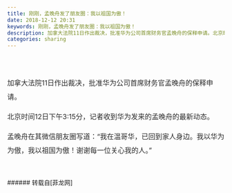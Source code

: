 ```yaml
---
title: 刚刚，孟晚舟发了朋友圈：我以祖国为傲！
date: 2018-12-12 20:31
keywords: 刚刚，孟晚舟发了朋友圈：我以祖国为傲！
description: 加拿大法院11日作出裁决，批准华为公司首席财务官孟晚舟的保释申请。北京时间12日下午3:15分，记者收到华为发来的孟晚舟的最新动态。孟晚舟在其微信朋友圈写道：“我在温哥华，已回到家人身边。我以华为为傲，我以祖国为傲！谢谢每一位关心我的人。”
categories: sharing
---
```

<td class="t_f" id="postmessage_2458498">

<br/>
<br/>
<p style="line-height:32px;text-indent:nullem;text-align:left"><font style="color:rgb(43, 43, 43)"><font face="&amp;quot;"><font style="font-size:16px">加拿大法院11日作出裁决，批准华为公司首席财务官孟晚舟的保释申请。</font></font></font></p><p style="line-height:32px;text-indent:nullem;text-align:left"><font style="color:rgb(43, 43, 43)"><font face="&amp;quot;"><font style="font-size:16px">北京时间12日下午3:15分，记者收到华为发来的孟晚舟的最新动态。</font></font></font></p><p style="line-height:32px;text-indent:nullem;text-align:left"><font style="color:rgb(43, 43, 43)"><font face="&amp;quot;"><font style="font-size:16px">孟晚舟在其微信朋友圈写道：“我在温哥华，已回到家人身边。我以华为为傲，我以祖国为傲！谢谢每一位关心我的人。”</font></font></font></p><br/>
<br/>
</td>
###### 转载自[菲龙网]